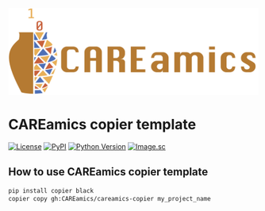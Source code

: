<p align="center">
  <a href="https://careamics.github.io/">
    <img src="https://raw.githubusercontent.com/CAREamics/.github/main/profile/images/banner_careamics.png">
  </a>
</p>

# CAREamics copier template

[![License](https://img.shields.io/pypi/l/careamics.svg?color=green)](https://github.com/CAREamics/careamics/blob/main/LICENSE)
[![PyPI](https://img.shields.io/pypi/v/careamics.svg?color=green)](https://pypi.org/project/careamics)
[![Python Version](https://img.shields.io/pypi/pyversions/careamics.svg?color=green)](https://python.org)
[![Image.sc](https://img.shields.io/badge/Got%20a%20question%3F-Image.sc-blue)](https://forum.image.sc/)



## How to use CAREamics copier template

```
pip install copier black
copier copy gh:CAREamics/careamics-copier my_project_name
```

